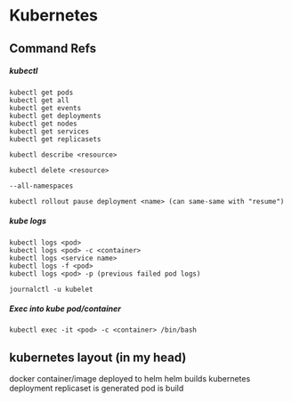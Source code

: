 # Kubernetes

## Command Refs

##### kubectl
```
kubectl get pods
kubectl get all
kubectl get events
kubectl get deployments
kubectl get nodes
kubectl get services
kubectl get replicasets

kubectl describe <resource>

kubectl delete <resource>

--all-namespaces

kubectl rollout pause deployment <name> (can same-same with "resume")

```

##### kube logs
```
kubectl logs <pod>
kubectl logs <pod> -c <container>
kubectl logs <service name>
kubectl logs -f <pod>
kubectl logs <pod> -p (previous failed pod logs)
```
`journalctl -u kubelet`

##### Exec into kube pod/container
```
kubectl exec -it <pod> -c <container> /bin/bash
```

## kubernetes layout (in my head)
docker container/image
deployed to helm
helm builds kubernetes deployment
replicaset is generated
pod is build 
